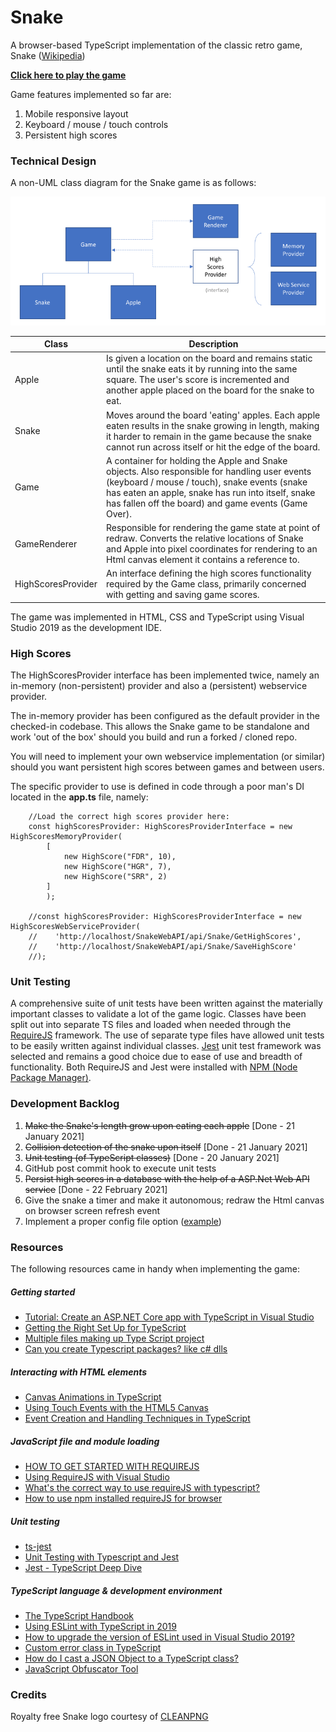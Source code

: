 # Snake
A browser-based TypeScript implementation of the classic retro game, Snake ([Wikipedia](https://en.wikipedia.org/wiki/Snake_(video_game_genre)))

**[Click here to play the game](https://frankray78.github.io/Snake/)**

Game features implemented so far are:
1. Mobile responsive layout
2. Keyboard / mouse / touch controls
3. Persistent high scores

### Technical Design
A non-UML class diagram for the Snake game is as follows:

![Class diagram for Snake game](https://github.com/FrankRay78/Snake/blob/master/documentation/Class%20diagram%20-%20cropped%20-%20resized%20800%20width.png)

| Class      | Description |
| ----------- | ----------- |
| Apple | Is given a location on the board and remains static until the snake eats it by running into the same square. The user's score is incremented and another apple placed on the board for the snake to eat. |
| Snake | Moves around the board 'eating' apples. Each apple eaten results in the snake growing in length, making it harder to remain in the game because the snake cannot run across itself or hit the edge of the board. |
| Game | A container for holding the Apple and Snake objects. Also responsible for handling user events (keyboard / mouse / touch), snake events (snake has eaten an apple, snake has run into itself, snake has fallen off the board) and game events (Game Over). |
| GameRenderer | Responsible for rendering the game state at point of redraw. Converts the relative locations of Snake and Apple into pixel coordinates for rendering to an Html canvas element it contains a reference to. |
| HighScoresProvider | An interface defining the high scores functionality required by the Game class, primarily concerned with getting and saving game scores.  |

The game was implemented in HTML, CSS and TypeScript using Visual Studio 2019 as the development IDE.  

### High Scores
The HighScoresProvider interface has been implemented twice, namely an in-memory (non-persistent) provider and also a (persistent) webservice provider.

The in-memory provider has been configured as the default provider in the checked-in codebase. This allows the Snake game to be standalone and work 'out of the box' should you build and run a forked / cloned repo. 

You will need to implement your own webservice implementation (or similar) should you want persistent high scores between games and between users.

The specific provider to use is defined in code through a poor man's DI located in the **app.ts** file, namely:
```
    //Load the correct high scores provider here:
    const highScoresProvider: HighScoresProviderInterface = new HighScoresMemoryProvider(
        [
            new HighScore("FDR", 10),
            new HighScore("HGR", 7),
            new HighScore("SRR", 2)
        ]
        );
        
    //const highScoresProvider: HighScoresProviderInterface = new HighScoresWebServiceProvider(
    //    'http://localhost/SnakeWebAPI/api/Snake/GetHighScores',
    //    'http://localhost/SnakeWebAPI/api/Snake/SaveHighScore'
    //);
```


### Unit Testing
A comprehensive suite of unit tests have been written against the materially important classes to validate a lot of the game logic. Classes have been split out into separate TS files and loaded when needed through the [RequireJS](https://requirejs.org/) framework. The use of separate type files have allowed unit tests to be easily written against individual classes. [Jest](https://jestjs.io/) unit test framework was selected and remains a good choice due to ease of use and breadth of functionality. Both RequireJS and Jest were installed with [NPM (Node Package Manager)](https://docs.npmjs.com/about-npm).

### Development Backlog
1. ~~Make the Snake's length grow upon eating each apple~~ [Done - 21 January 2021]
2. ~~Collision detection of the snake upon itself~~ [Done - 21 January 2021]
3. ~~Unit testing (of TypeScript classes)~~ [Done - 20 January 2021]
4. GitHub post commit hook to execute unit tests
5. ~~Persist high scores in a database with the help of a ASP.Net Web API service~~ [Done - 22 February 2021]
6. Give the snake a timer and make it autonomous; redraw the Html canvas on browser screen refresh event
7. Implement a proper config file option ([example](https://stackoverflow.com/questions/41467801/how-to-create-an-application-specific-config-file-for-typescript))

### Resources
The following resources came in handy when implementing the game:
##### Getting started
* [Tutorial: Create an ASP.NET Core app with TypeScript in Visual Studio](https://docs.microsoft.com/en-us/visualstudio/javascript/tutorial-aspnet-with-typescript?view=vs-2019)
* [Getting the Right Set Up for TypeScript](https://www.stevefenton.co.uk/2013/01/getting-the-right-set-up-for-typescript/)
* [Multiple files making up Type Script project](https://stackoverflow.com/questions/15335474/multiple-files-making-up-type-script-project)
* [Can you create Typescript packages? like c# dlls](https://stackoverflow.com/questions/15664032/can-you-create-typescript-packages-like-c-sharp-dlls)
##### Interacting with HTML elements
* [Canvas Animations in TypeScript](https://codeburst.io/canvas-animations-in-typescript-97ba0163cb19)
* [Using Touch Events with the HTML5 Canvas](http://bencentra.com/code/2014/12/05/html5-canvas-touch-events.html)
* [Event Creation and Handling Techniques in TypeScript](https://hackwild.com/article/event-handling-techniques/)
##### JavaScript file and module loading
* [HOW TO GET STARTED WITH REQUIREJS](https://requirejs.org/docs/start.html#examples)
* [Using RequireJS with Visual Studio](https://devblogs.microsoft.com/visualstudio/using-requirejs-with-visual-studio/)
* [What's the correct way to use requireJS with typescript?](https://stackoverflow.com/questions/20079464/whats-the-correct-way-to-use-requirejs-with-typescript)
* [How to use npm installed requireJS for browser](https://stackoverflow.com/questions/35405412/how-to-use-npm-installed-requirejs-for-browser)
##### Unit testing
* [ts-jest](https://www.npmjs.com/package/ts-jest)
* [Unit Testing with Typescript and Jest](https://dev.to/muhajirdev/unit-testing-with-typescript-and-jest-2gln)
* [Jest - TypeScript Deep Dive](https://basarat.gitbook.io/typescript/intro-1/jest)
##### TypeScript language & development environment
* [The TypeScript Handbook](https://www.typescriptlang.org/docs/handbook/intro.html)
* [Using ESLint with TypeScript in 2019](https://43081j.com/2019/02/using-eslint-with-typescript)
* [How to upgrade the version of ESLint used in Visual Studio 2019?](https://stackoverflow.com/questions/59422834/how-to-upgrade-the-version-of-eslint-used-in-visual-studio-2019)
* [Custom error class in TypeScript](https://stackoverflow.com/questions/31626231/custom-error-class-in-typescript)
* [How do I cast a JSON Object to a TypeScript class?](https://stackoverflow.com/questions/22875636/how-do-i-cast-a-json-object-to-a-typescript-class)
* [JavaScript Obfuscator Tool](https://obfuscator.io/)

### Credits
Royalty free Snake logo courtesy of [CLEANPNG](https://www.cleanpng.com/png-snakes-and-ladders-game-android-clip-art-animated-129978/)
